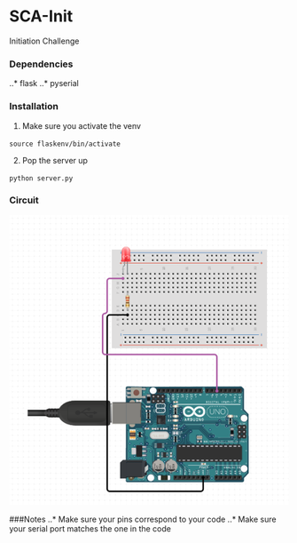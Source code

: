 # SCA-Init
Initiation Challenge



### Dependencies
..* flask
..* pyserial



### Installation


1. Make sure you activate the venv

`source flaskenv/bin/activate`

2. Pop the server up

`python server.py`


### Circuit

![alt text](uno.png)


###Notes
..* Make sure your pins correspond to your code
..* Make sure your serial port matches the one in the code
